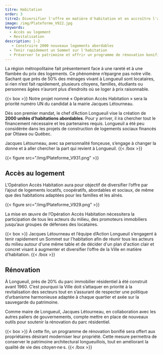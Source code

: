 ```yaml
---
titre: Habitation
order: 3
titre2: Diversifier l'offre en matière d'habitation et en accroître l'accessibilité
image: /img/Plateforme_V922.jpg
keywords:
  - Accès au logement
  - Revitalisation
description: |-2
   - Construire 2000 nouveaux logements abordables
  - Tenir rapidement un Sommet sur l'habitation
  - Préserver le patrimoine et offrir un programme de rénovation bonifié
---
```

La région métropolitaine fait présentement face à une rareté et à une flambée du prix des logements. Ce phénomène n’épargne pas notre ville. Sachant que près de 50% des ménages vivant à Longueuil sont locataires, si rien n’est fait rapidement, plusieurs citoyens, familles, étudiants ou personnes âgées n’auront plus d’endroits où se loger à prix raisonnable.

{{< box >}}
Notre projet nommé « Opération Accès Habitation » sera la priorité numéro UN du candidat à la mairie Jacques Létourneau.

Dès son premier mandat, le chef d’Action Longueuil vise la création de **2000 unités d’habitations abordables**. Pour y arriver, il ira chercher tout le financement nécessaire et les partenaires requis. Longueuil a été peu considérée dans les projets de construction de logements sociaux financés par Ottawa ou Québec.

Jacques Létourneau, avec sa personnalité fonçeuse, s’engage à changer la donne et à aller chercher la part qui revient à Longueuil.
{{< /box >}}

{{< figure src="/img/Plateforme_V931.png" >}}

## Accès au logement

L’Opération Accès Habitation aura pour objectif de diversifier l’offre par l’ajout de logements locatifs, coopératifs, abordables et sociaux, de même que des habitations adaptées pour les familles et les aînés.

{{< figure src="/img/Plateforme_V929.png" >}}

La mise en œuvre de l’Opération Accès Habitation nécessitera la participation de tous les acteurs du milieu, des promoteurs immobiliers jusqu’aux groupes de défenses des locataires.

{{< box >}}
Jacques Létourneau et l’équipe d’Action Longueuil s’engagent à tenir rapidement un Sommet sur l'habitation afin de réunir tous les acteurs du milieu autour d'une même table et de décider d'un plan d'action clair et concret visant à augmenter et diversifier l’offre de la Ville en matière d’habitation.
{{< /box >}}

## Rénovation

À Longueuil, près de 20% du parc immobilier résidentiel à été construit avant 1960. C’est pourquoi la Ville doit s’attaquer en priorité à la revitalisation des secteurs tout en s’assurant de respecter une politique d’urbanisme harmonieuse adaptée à chaque quartier et axée sur la sauvegarde du patrimoine.

Comme maire de Longueuil, Jacques Létourneau, en collaboration avec les autres paliers de gouvernements, compte mettre en place de nouveaux outils pour soutenir la rénovation du parc résidentiel.

{{< box >}}
À cette fin, un programme de rénovation bonifié sera offert aux propriétaires désirant moderniser leur propriété. Cette mesure permettra de conserver le patrimoine architectural longueuillois, tout en améliorant la qualité de vie des citoyen⸱ne⸱s.
{{< /box >}}